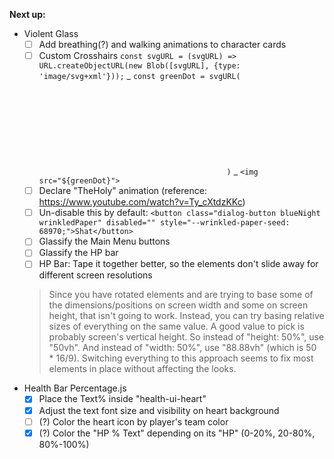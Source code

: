 **Next up:**
- Violent Glass
    - [ ] Add breathing(?) and walking animations to character cards
    - [ ] Custom Crosshairs `const svgURL = (svgURL) => URL.createObjectURL(new Blob([svgURL], {type: 'image/svg+xml'}));` _ `const greenDot = svgURL(`<svg xmlns="https://www."></svg>`)` _ `<img src="${greenDot}">`
    - [ ] Declare "TheHoly" animation (reference: <https://www.youtube.com/watch?v=Ty_cXtdzKKc>)
    - [ ] Un-disable this by default: `<button class="dialog-button blueNight wrinkledPaper" disabled="" style="--wrinkled-paper-seed: 68970;">Shat</button>`
    - [ ] Glassify the Main Menu buttons
    - [ ] Glassify the HP bar
    - [ ] HP Bar: Tape it together better, so the elements don't slide away for different screen resolutions
    > Since you have rotated elements and are trying to base some of the dimensions/positions on screen width and some on screen height, that isn't going to work. Instead, you can try basing relative sizes of everything on the same value. A good value to pick is probably screen's vertical height. So instead of "height: 50%", use "50vh". And instead of "width: 50%", use "88.88vh" (which is 50 * 16/9). Switching everything to this approach seems to fix most elements in place without affecting the looks.
- Health Bar Percentage.js
    - [x] Place the Text% inside "health-ui-heart"
    - [x] Adjust the text font size and visibility on heart background
    - [ ] (?) Color the heart icon by player's team color
    - [x] (?) Color the "HP % Text" depending on its "HP" (0-20%, 20-80%, 80%-100%)
